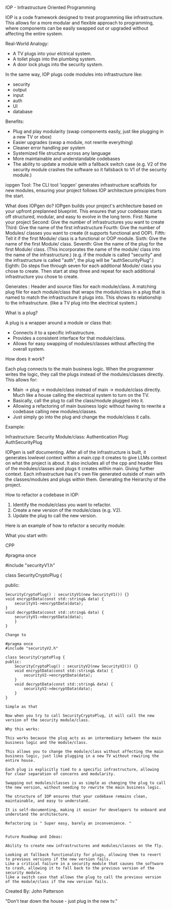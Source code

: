 IOP - Infrastructure Oriented Programming

IOP is a code framework designed to treat programming like infrastructure.
This allows for a more modular and flexible approach to programming, where components can be easily 
swapped out or upgraded without affecting the entire system.

Real-World Analogy:
- A TV plugs into your elctrical system.
- A toilet plugs into the plumbing system.
- A door lock plugs into the security system.

In the same way, IOP plugs code modules into infrastructure like:
- security
- output
- input
- auth
- UI
- database

Benefits:
- Plug and play modularity (swap components easily, just like plugging in a new TV or xbox)
- Easier upgrades (swap a module, not rewrite everything)
- Cleaner error handling per system
- Systemized file structure across any language
- More maintainable and understandable codebases
- The ability to update a module with a fallback switch case (e.g. V2 of the security module crashes the software so it fallsback to V1 of the security module.)

iopgen Tool:
The CLI tool 'iopgen' generates
infrastructure scaffolds for new modules,
ensuring your project follows IOP architecture
principles from the start.

What does IOPgen do?
IOPgen builds your project's architecture based on your upfront preplanned blueprint.
This ensures that your codebase starts off structured, modular, and easy to evolve in the long term.
First: Name your project
Second: Give the number of infrastructures you want to create
Third: Give the name of the first infrastructure
Fourth: Give the number of Modules/ classes you want to create (it supports functional and OOP).
Fifth: Tell it if the first Module/ class is a functional or OOP module.
Sixth: Give the name of the first Module/ class.
Seventh: Give the name of the plug for the first Module/ class. (This incorporates the name of the module/ class into the name of the infrastructure.)
(e.g. if the module is called "security" and the infrastructure is called "auth", the plug will be "authSecurityPlug".)
Eighth: Do steps five through seven for each additional Module/ class you chose to create. 
Then start at step three and repeat for each additional infrastructure you chose to create.

Generates : Header and source files for each module/class.
A matching plug file for each module/class that wraps the module/class in a plug that is named to match the infrastructure it plugs into.
This shows its relationship to the infrastructure. (like a TV plug into the electrical system.)

What is a plug?

A plug is a wrapper around a module or class that:
- Connects it to a specific infrastructure.
- Provides a consistent interface for that module/class.
- Allows for easy swapping of modules/classes without affecting the overall system.

How does it work?

Each plug connects to the main business logic.
When the programmer writes the logic, they call the plugs instead of the modules/classes directly.
This allows for:
- Main -> plug -> module/class instead of main -> module/class directly. Much like a house calling the electrical system to turn on the TV.
- Basically, call the plug to call the class/module plugged into it.
- Allowing a refactoring of main business logic without having to rewrite a codebase calling new modules/classes.
- Just simply go into the plug and change the module/class it calls.

Example:

Infrastructure: Security
Module/class: Authentication
Plug: AuthSecurityPlug

IOPgen is self documenting. 
After all of the infrastructure is built, it generates lowlevel context within a main.cpp it creates to give LLMs context on what the project is about.
It also includes all of the cpp and header files of the modules/classes and plugs it creates within main. Giving further context.
Each infrastructure has it's own file generated outside of main with the classes/modules and plugs within them. Generating the Heirarchy of the project.

How to refactor a codebase in IOP:

1. Identify the module/class you want to refactor.
2. Create a new version of the module/class (e.g. V2).
3. Update the plug to call the new version. 

Here is an example of how to refactor a security module:

What you start with:

CPP




#pragma once

#include "securityV1.h"

class SecurityCryptoPlug {

public:

	SecurityCryptoPlug() : securityV1(new SecurityV1()) {}
	void encryptData(const std::string& data) {
		securityV1->encryptData(data);
	}
	void decryptData(const std::string& data) {
		securityV1->decryptData(data);
		}
	}

	Change to

	#pragma once
	#include "securityV2.h"

	class SecurityCryptoPlug {
	public:
		SecurityCryptoPlug() : securityV2(new SecurityV2()) {}
		void encryptData(const std::string& data) {
			securityV2->encryptData(data);
		}
		void decryptData(const std::string& data) {
			securityV2->decryptData(data);
		}
	}

	Simple as that

	Now when you try to call SecurityCryptoPlug, it will call the new version of the security module/class.

	Why this works:

	This works because the plug acts as an intermediary between the main business logic and the module/class.

	This allows you to change the module/class without affecting the main business logic, just like plugging in a new TV without rewiring the entire house.

	Each plug is explicitly tied to a specific infrastructure, allowing for clear separation of concerns and modularity.

	Swapping out modules/classes is as simple as changing the plug to call the new version, without needing to rewrite the main business logic.

	The structure of IOP ensures that your codebase remains clean, maintainable, and easy to understand.
	
	It is self-documenting, making it easier for developers to onboard and understand the architecture.

	Refactoring is " Super easy, barely an inconvenience. "


	Future Roadmap and Ideas:

	Ability to create new infrastructures and modules/classes on the fly.

	Looking at fallback functionality for plugs, allowing them to revert to previous versions if the new version fails.
	Like a critical failure in a security module that causes the software to crash, allowing it to fall back to the previous version of the security module.
	like a switch case that allows the plug to call the previous version of the module/class if the new version fails.



Created By: John Patterson

"Don't tear down the house - just plug in the new tv."
